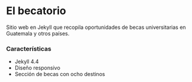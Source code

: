 # El becatorio

Sitio web en Jekyll que recopila oportunidades de becas universitarias en Guatemala y otros países.

### Características

- Jekyll 4.4
- Diseño responsivo
- Sección de becas con ocho destinos
